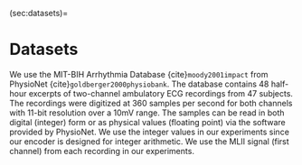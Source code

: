 (sec:datasets)=
# Datasets

We use the MIT-BIH Arrhythmia Database {cite}`moody2001impact`
from PhysioNet {cite}`goldberger2000physiobank`.
The database contains 48 half-hour excerpts of two-channel
ambulatory ECG recordings from 47 subjects.
The recordings were digitized at 360 samples per second
for both channels with 11-bit resolution over a 10mV range.
The samples can be read in both digital (integer) form or
as physical values (floating point) via the software provided
by PhysioNet.
We use the integer values in our experiments since our
encoder is designed for integer arithmetic.
We use the MLII signal (first channel)
from each recording in our experiments.
